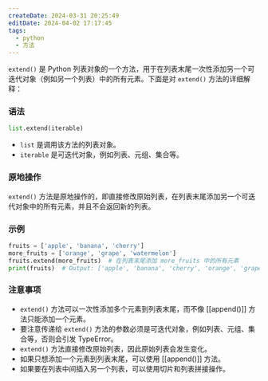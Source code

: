 ```yaml
---
createDate: 2024-03-31 20:25:49
editDate: 2024-04-02 17:17:45
tags:
  - python
  - 方法
---
```

`extend()` 是 Python 列表对象的一个方法，用于在列表末尾一次性添加另一个可迭代对象（例如另一个列表）中的所有元素。下面是对 `extend()` 方法的详细解释：

### 语法
```python
list.extend(iterable)
```

- `list` 是调用该方法的列表对象。
- `iterable` 是可迭代对象，例如列表、元组、集合等。

### 原地操作
`extend()` 方法是原地操作的，即直接修改原始列表，在列表末尾添加另一个可迭代对象中的所有元素，并且不会返回新的列表。

### 示例
```python
fruits = ['apple', 'banana', 'cherry']
more_fruits = ['orange', 'grape', 'watermelon']
fruits.extend(more_fruits)  # 在列表末尾添加 more_fruits 中的所有元素
print(fruits)  # Output: ['apple', 'banana', 'cherry', 'orange', 'grape', 'watermelon']
```

### 注意事项
- `extend()` 方法可以一次性添加多个元素到列表末尾，而不像 [[append()]] 方法只能添加一个元素。
- 要注意传递给 `extend()` 方法的参数必须是可迭代对象，例如列表、元组、集合等，否则会引发 TypeError。
- `extend()` 方法直接修改原始列表，因此原始列表会发生变化。
- 如果只想添加一个元素到列表末尾，可以使用 [[append()]] 方法。
- 如果要在列表中间插入另一个列表，可以使用切片和列表拼接操作。